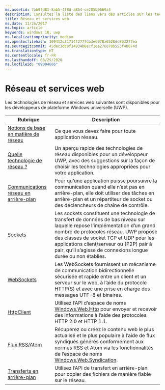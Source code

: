 ```yaml
---
ms.assetid: 7bb9fd81-8ab5-4f8d-a854-ce285b0669a4
description: Consultez la liste des liens vers des articles sur les technologies des services web et réseau disponibles pour les développeurs de plateforme Windows universelle (UWP).
title: Réseau et services web
ms.date: 11/26/2017
ms.topic: article
keywords: windows 10, uwp
ms.localizationpriority: medium
ms.openlocfilehash: 169412c21714f2777db3e6078a6528dc863277ea
ms.sourcegitcommit: 45dec3dc0f14934b8ecf1ee276070b553f48074d
ms.translationtype: HT
ms.contentlocale: fr-FR
ms.lasthandoff: 08/29/2020
ms.locfileid: "89094606"
---
```

# <a name="networking-and-web-services"></a>Réseau et services web

Les technologies de réseau et services web suivantes sont disponibles pour les développeurs de plateforme Windows universelle (UWP).

| Rubrique | Description |
| - | - |
| [Notions de base en matière de réseau](networking-basics.md) | Ce que vous devez faire pour toute application réseau. |
| [Quelle technologie de réseau ?](which-networking-technology.md) | Un aperçu rapide des technologies de réseau disponibles pour un développeur UWP, avec des suggestions sur la façon de choisir les technologies appropriées pour votre application. |
| [Communications réseau en arrière-plan](network-communications-in-the-background.md) | Pour qu’une application puisse poursuivre la communication quand elle n’est pas en arrière-plan, elle doit utiliser des tâches en arrière-plan et un répartiteur de socket ou des déclencheurs de chaîne de contrôle. |
| [Sockets](sockets.md) | Les sockets constituent une technologie de transfert de données de bas niveau sur laquelle repose l’implémentation d’un grand nombre de protocoles réseau. UWP propose des classes de socket TCP et UDP pour les applications client/serveur ou (P2P) pair à pair, qu’il s’agisse de connexions longue durée ou non établies. |
| [WebSockets](websockets.md) | Les WebSockets fournissent un mécanisme de communication bidirectionnelle sécurisée et rapide entre un client et un serveur sur le web, à l’aide du protocole HTTP(S) et avec une prise en charge des messages UTF-8 et binaires. |
| [HttpClient](httpclient.md) | Utilisez l’API d’espace de noms [Windows.Web.Http](https://docs.microsoft.com/uwp/api/Windows.Web.Http) pour envoyer et recevoir des informations à l’aide des protocoles HTTP 2.0 et HTTP 1.1. |
| [Flux RSS/Atom](web-feeds.md) | Récupérez ou créez le contenu web le plus actualisé et le plus populaire à l’aide de flux syndiqués générés conformément aux normes RSS et Atom via les fonctionnalités de l’espace de noms [Windows.Web.Syndication](https://docs.microsoft.com/uwp/api/Windows.Web.Syndication). |
| [Transferts en arrière-plan](background-transfers.md) | Utilisez l’API de transfert en arrière-plan pour copier des fichiers de manière fiable sur le réseau. |
